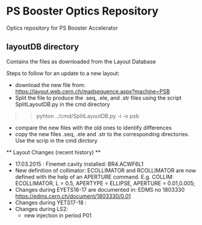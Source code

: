 # PS Booster Optics Repository
Optics repository for PS Booster Accelerator

## layoutDB directory

Contains the files as downloaded from the Layout Database

Steps to follow for an update to a new layout:
* download the new file from:  https://layout.web.cern.ch/madsequence.aspx?machine=PSB
* Split the file to produce the .seq, .ele, and .str files using the script SplitLayoutDB.py in the cmd directory

> > pyhton ../cmd/SplitLayoutDB.py -i <layoutDB filename> -o psb

* compare the new files with the old ones to identify differences
* copy the new files .seq, .ele and .str to the corresponding directories. Use the scrip in the cmd dirctory

** Layout Changes (recent history) **

* 17.03.2015 : Finemet cavity installed: BR4.ACWF6L1  
* New definition of collimator: ECOLLIMATOR and RCOLLIMATOR are now defined with the help of an APERTURE command. E.g.  COLLIM: ECOLLIMATOR, L = 0.5, APERTYPE = ELLIPSE, APERTURE = 0.01,0.005;
* Changes during EYETS16-17 are documented in: EDMS no 1803330 https://edms.cern.ch/document/1803330/0.01
* Changes during YETS17-18 :
* Changes during LS2:  
   * new injection in period P01 
